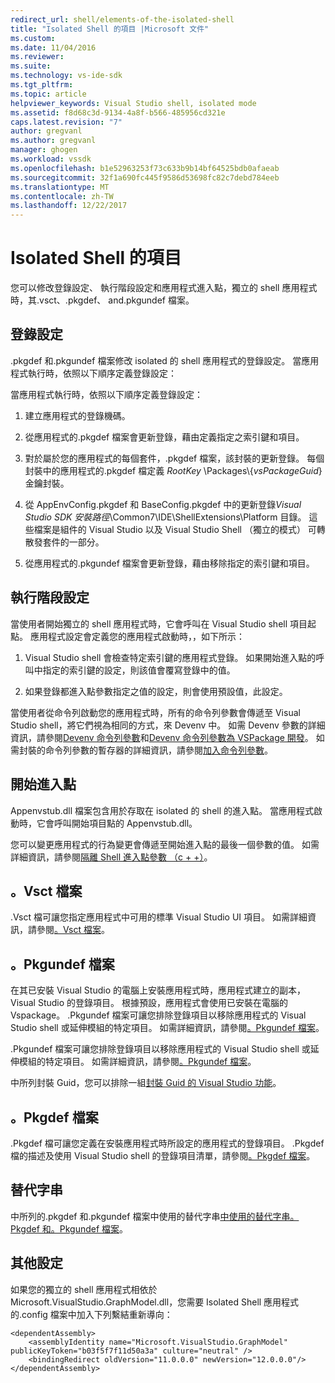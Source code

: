 ```yaml
---
redirect_url: shell/elements-of-the-isolated-shell
title: "Isolated Shell 的項目 |Microsoft 文件"
ms.custom: 
ms.date: 11/04/2016
ms.reviewer: 
ms.suite: 
ms.technology: vs-ide-sdk
ms.tgt_pltfrm: 
ms.topic: article
helpviewer_keywords: Visual Studio shell, isolated mode
ms.assetid: f8d68c3d-9134-4a8f-b566-485956cd321e
caps.latest.revision: "7"
author: gregvanl
ms.author: gregvanl
manager: ghogen
ms.workload: vssdk
ms.openlocfilehash: b1e52963253f73c633b9b14bf64525bdb0afaeab
ms.sourcegitcommit: 32f1a690fc445f9586d53698fc82c7debd784eeb
ms.translationtype: MT
ms.contentlocale: zh-TW
ms.lasthandoff: 12/22/2017
---
```

# <a name="elements-of-the-isolated-shell"></a>Isolated Shell 的項目
您可以修改登錄設定、 執行階段設定和應用程式進入點，獨立的 shell 應用程式時，其.vsct、.pkgdef、 and.pkgundef 檔案。  
  
## <a name="registry-settings"></a>登錄設定  
 .pkgdef 和.pkgundef 檔案修改 isolated 的 shell 應用程式的登錄設定。 當應用程式執行時，依照以下順序定義登錄設定：  
  
 當應用程式執行時，依照以下順序定義登錄設定：  
  
1.  建立應用程式的登錄機碼。  
  
2.  從應用程式的.pkgdef 檔案會更新登錄，藉由定義指定之索引鍵和項目。  
  
3.  對於屬於您的應用程式的每個套件，.pkgdef 檔案，該封裝的更新登錄。 每個封裝中的應用程式的.pkgdef 檔定義 $RootKey$ \Packages\\{*vsPackageGuid*} 金鑰封裝。  
  
4.  從 AppEnvConfig.pkgdef 和 BaseConfig.pkgdef 中的更新登錄*Visual Studio SDK 安裝路徑*\Common7\IDE\ShellExtensions\Platform 目錄。 這些檔案是組件的 Visual Studio 以及 Visual Studio Shell （獨立的模式） 可轉散發套件的一部分。  
  
5.  從應用程式的.pkgundef 檔案會更新登錄，藉由移除指定的索引鍵和項目。  
  
## <a name="run-time-settings"></a>執行階段設定  
 當使用者開始獨立的 shell 應用程式時，它會呼叫在 Visual Studio shell 項目起點。 應用程式設定會定義您的應用程式啟動時，，如下所示：  
  
1.  Visual Studio shell 會檢查特定索引鍵的應用程式登錄。 如果開始進入點的呼叫中指定的索引鍵的設定，則該值會覆寫登錄中的值。  
  
2.  如果登錄都進入點參數指定之值的設定，則會使用預設值，此設定。  
  
 當使用者從命令列啟動您的應用程式時，所有的命令列參數會傳遞至 Visual Studio shell，將它們視為相同的方式，來 Devenv 中。 如需 Devenv 參數的詳細資訊，請參閱[Devenv 命令列參數](../ide/reference/devenv-command-line-switches.md)和[Devenv 命令列參數為 VSPackage 開發](../extensibility/devenv-command-line-switches-for-vspackage-development.md)。 如需封裝的命令列參數的暫存器的詳細資訊，請參閱[加入命令列參數](../extensibility/adding-command-line-switches.md)。  
  
## <a name="the-start-entry-point"></a>開始進入點  
 Appenvstub.dll 檔案包含用於存取在 isolated 的 shell 的進入點。 當應用程式啟動時，它會呼叫開始項目點的 Appenvstub.dll。  
  
 您可以變更應用程式的行為變更會傳遞至開始進入點的最後一個參數的值。 如需詳細資訊，請參閱[隔離 Shell 進入點參數 （c + +）](../extensibility/isolated-shell-entry-point-parameters-cpp.md)。  
  
## <a name="the-vsct-file"></a>。Vsct 檔案  
 .Vsct 檔可讓您指定應用程式中可用的標準 Visual Studio UI 項目。 如需詳細資訊，請參閱[。Vsct 檔案](../extensibility/modifying-the-isolated-shell-by-using-the-dot-vsct-file.md)。  
  
## <a name="the-pkgundef-file"></a>。Pkgundef 檔案  
 在其已安裝 Visual Studio 的電腦上安裝應用程式時，應用程式建立的副本，Visual Studio 的登錄項目。 根據預設，應用程式會使用已安裝在電腦的 Vspackage。 .Pkgundef 檔案可讓您排除登錄項目以移除應用程式的 Visual Studio shell 或延伸模組的特定項目。 如需詳細資訊，請參閱[。Pkgundef 檔案](../extensibility/modifying-the-isolated-shell-by-using-the-dot-pkgundef-file.md)。  
  
 .Pkgundef 檔案可讓您排除登錄項目以移除應用程式的 Visual Studio shell 或延伸模組的特定項目。 如需詳細資訊，請參閱[。Pkgundef 檔案](../extensibility/modifying-the-isolated-shell-by-using-the-dot-pkgundef-file.md)。  
  
 中所列封裝 Guid，您可以排除一組[封裝 Guid 的 Visual Studio 功能](../extensibility/package-guids-of-visual-studio-features.md)。  
  
## <a name="the-pkgdef-file"></a>。Pkgdef 檔案  
 .Pkgdef 檔可讓您定義在安裝應用程式時所設定的應用程式的登錄項目。 .Pkgdef 檔的描述及使用 Visual Studio shell 的登錄項目清單，請參閱[。Pkgdef 檔案](../extensibility/modifying-the-isolated-shell-by-using-the-dot-pkgdef-file.md)。  
  
## <a name="substitution-strings"></a>替代字串  
 中所列的.pkgdef 和.pkgundef 檔案中使用的替代字串[中使用的替代字串。Pkgdef 和。Pkgundef 檔案](../extensibility/substitution-strings-used-in-dot-pkgdef-and-dot-pkgundef-files.md)。  
  
## <a name="other-settings"></a>其他設定  
 如果您的獨立的 shell 應用程式相依於 Microsoft.VisualStudio.GraphModel.dll，您需要 Isolated Shell 應用程式的.config 檔案中加入下列繫結重新導向：  
  
```  
<dependentAssembly>  
    <assemblyIdentity name="Microsoft.VisualStudio.GraphModel" publicKeyToken="b03f5f7f11d50a3a" culture="neutral" />  
    <bindingRedirect oldVersion="11.0.0.0" newVersion="12.0.0.0"/>  
</dependentAssembly>  
  
```